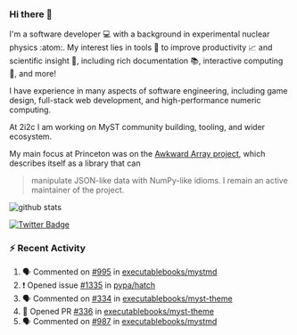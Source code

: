 ### Hi there 👋 

I'm a software developer 💻 with a background in experimental nuclear physics :atom:. My interest lies in tools :wrench: to improve productivity :chart_with_upwards_trend: and scientific insight :telescope:, including rich documentation 📚, interactive computing 🧮, and more! 

I have experience in many aspects of software engineering, including game design, full-stack web development, and high-performance numeric computing. 

At 2i2c I am working on MyST community building, tooling, and wider ecosystem. 

My main focus at Princeton was on the [Awkward Array project](awkward-array.org/), which describes itself as a library that can 
> manipulate JSON-like data with NumPy-like idioms. I remain an active maintainer of the project. 

![github stats](https://github-readme-stats.vercel.app/api?username=agoose77&show_icons=true&hide_rank=true&hide_title=true&bg_color=30,e76445,904e95&text_color=efe3ec&icon_color=efe3ec)
<!--
**agoose77/agoose77** is a ✨ _special_ ✨ repository because its `README.md` (this file) appears on your GitHub profile.

Here are some ideas to get you started:

- 🔭 I’m currently working on ...
- 🌱 I’m currently learning ...
- 👯 I’m looking to collaborate on ...
- 🤔 I’m looking for help with ...
- 💬 Ask me about ...
- 📫 How to reach me: ...
- 😄 Pronouns: ...
- ⚡ Fun fact: ...
-->

[![Twitter Badge](https://img.shields.io/twitter/follow/agoose77?style=flat-square&logo=Twitter&logoColor=white&color=cornflowerblue)](https://twitter.com/agoose77)

### :zap: Recent Activity

<!--START_SECTION:activity-->
1. 🗣 Commented on [#995](https://github.com/executablebooks/mystmd/issues/995#issuecomment-2003829196) in [executablebooks/mystmd](https://github.com/executablebooks/mystmd)
2. ❗ Opened issue [#1335](https://github.com/pypa/hatch/issues/1335) in [pypa/hatch](https://github.com/pypa/hatch)
3. 🗣 Commented on [#334](https://github.com/executablebooks/myst-theme/pull/334#issuecomment-2000250892) in [executablebooks/myst-theme](https://github.com/executablebooks/myst-theme)
4. 💪 Opened PR [#336](https://github.com/executablebooks/myst-theme/pull/336) in [executablebooks/myst-theme](https://github.com/executablebooks/myst-theme)
5. 🗣 Commented on [#987](https://github.com/executablebooks/mystmd/pull/987#issuecomment-2000053996) in [executablebooks/mystmd](https://github.com/executablebooks/mystmd)
<!--END_SECTION:activity-->
